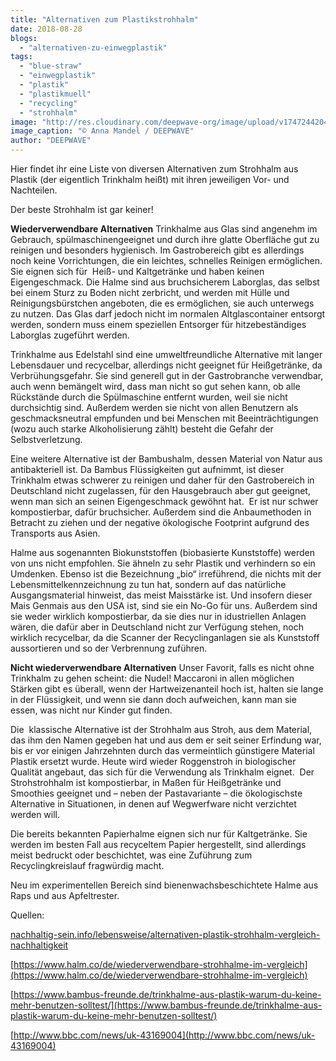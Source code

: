 ```yaml
---
title: "Alternativen zum Plastikstrohhalm"
date: 2018-08-28
blogs: 
  - "alternativen-zu-einwegplastik"
tags: 
  - "blue-straw"
  - "einwegplastik"
  - "plastik"
  - "plastikmuell"
  - "recycling"
  - "strohhalm"
image: "http://res.cloudinary.com/deepwave-org/image/upload/v1747244204/deepwave.org/MACCHERONI_von_oben_wie_ein_Seeigel_32-1024x604-1.jpg"
image_caption: "© Anna Mandel / DEEPWAVE"
author: "DEEPWAVE"
---
```


Hier findet ihr eine Liste von diversen Alternativen zum Strohhalm aus Plastik (der eigentlich Trinkhalm heißt) mit ihren jeweiligen Vor- und Nachteilen.

Der beste Strohhalm ist gar keiner!

**Wiederverwendbare Alternativen** Trinkhalme aus Glas sind angenehm im Gebrauch, spülmaschinengeeignet und durch ihre glatte Oberfläche gut zu reinigen und besonders hygienisch. Im Gastrobereich gibt es allerdings noch keine Vorrichtungen, die ein leichtes, schnelles Reinigen ermöglichen. Sie eignen sich für  Heiß- und Kaltgetränke und haben keinen Eigengeschmack. Die Halme sind aus bruchsicherem Laborglas, das selbst bei einem Sturz zu Boden nicht zerbricht, und werden mit Hülle und Reinigungsbürstchen angeboten, die es ermöglichen, sie auch unterwegs zu nutzen. Das Glas darf jedoch nicht im normalen Altglascontainer entsorgt werden, sondern muss einem speziellen Entsorger für hitzebeständiges Laborglas zugeführt werden.

Trinkhalme aus Edelstahl sind eine umweltfreundliche Alternative mit langer Lebensdauer und recycelbar, allerdings nicht geeignet für Heißgetränke, da Verbrühungsgefahr. Sie sind generell gut in der Gastrobranche verwendbar, auch wenn bemängelt wird, dass man nicht so gut sehen kann, ob alle Rückstände durch die Spülmaschine entfernt wurden, weil sie nicht durchsichtig sind. Außerdem werden sie nicht von allen Benutzern als geschmacksneutral empfunden und bei Menschen mit Beeinträchtigungen (wozu auch starke Alkoholisierung zählt) besteht die Gefahr der Selbstverletzung.

Eine weitere Alternative ist der Bambushalm, dessen Material von Natur aus antibakteriell ist. Da Bambus Flüssigkeiten gut aufnimmt, ist dieser Trinkhalm etwas schwerer zu reinigen und daher für den Gastrobereich in Deutschland nicht zugelassen, für den Hausgebrauch aber gut geeignet, wenn man sich an seinen Eigengeschmack gewöhnt hat.  Er ist nur schwer kompostierbar, dafür bruchsicher. Außerdem sind die Anbaumethoden in Betracht zu ziehen und der negative ökologische Footprint aufgrund des Transports aus Asien.

Halme aus sogenannten Biokunststoffen (biobasierte Kunststoffe) werden von uns nicht empfohlen. Sie ähneln zu sehr Plastik und verhindern so ein Umdenken. Ebenso ist die Bezeichnung „bio“ irreführend, die nichts mit der Lebensmittelkennzeichnung zu tun hat, sondern auf das natürliche Ausgangsmaterial hinweist, das meist Maisstärke ist. Und insofern dieser Mais Genmais aus den USA ist, sind sie ein No-Go für uns. Außerdem sind sie weder wirklich kompostierbar, da sie dies nur in idustriellen Anlagen wären, die dafür aber in Deutschland nicht zur Verfügung stehen, noch wirklich recycelbar, da die Scanner der Recyclinganlagen sie als Kunststoff aussortieren und so der Verbrennung zuführen.

**Nicht wiederverwendbare Alternativen** Unser Favorit, falls es nicht ohne Trinkhalm zu gehen scheint: die Nudel! Maccaroni in allen möglichen Stärken gibt es überall, wenn der Hartweizenanteil hoch ist, halten sie lange in der Flüssigkeit, und wenn sie dann doch aufweichen, kann man sie essen, was nicht nur Kinder gut finden.

Die  klassische Alternative ist der Strohhalm aus Stroh, aus dem Material, das ihm den Namen gegeben hat und aus dem er seit seiner Erfindung war, bis er vor einigen Jahrzehnten durch das vermeintlich günstigere Material Plastik ersetzt wurde. Heute wird wieder Roggenstroh in biologischer Qualität angebaut, das sich für die Verwendung als Trinkhalm eignet.  Der Strohstrohhalm ist kompostierbar, in Maßen für Heißgetränke und Smoothies geeignet und – neben der Pastavariante – die ökologischste Alternative in Situationen, in denen auf Wegwerfware nicht verzichtet werden will.

Die bereits bekannten Papierhalme eignen sich nur für Kaltgetränke. Sie werden im besten Fall aus recyceltem Papier hergestellt, sind allerdings meist bedruckt oder beschichtet, was eine Zuführung zum Recyclingkreislauf fragwürdig macht.

Neu im experimentellen Bereich sind bienenwachsbeschichtete Halme aus Raps und aus Apfeltrester.

Quellen:

[nachhaltig-sein.info/lebensweise/alternativen-plastik-strohhalm-vergleich-nachhaltigkeit](http://nachhaltig-sein.info/lebensweise/alternativen-plastik-strohhalm-vergleich-nachhaltigkeit)

[https://www.halm.co/de/wiederverwendbare-strohhalme-im-vergleich](https://www.halm.co/de/wiederverwendbare-strohhalme-im-vergleich)

[https://www.bambus-freunde.de/trinkhalme-aus-plastik-warum-du-keine-mehr-benutzen-solltest/](https://www.bambus-freunde.de/trinkhalme-aus-plastik-warum-du-keine-mehr-benutzen-solltest/)

[http://www.bbc.com/news/uk-43169004](http://www.bbc.com/news/uk-43169004)
